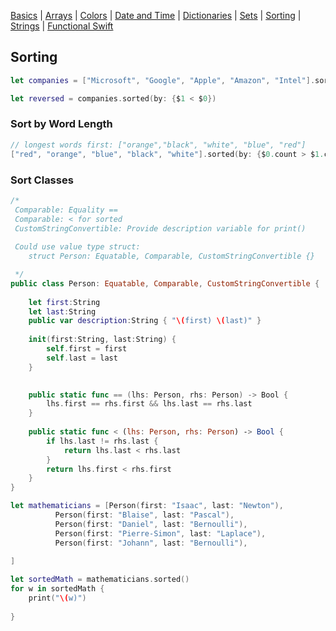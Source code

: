 [Basics](README.md) | [Arrays](array.md) | [Colors](color.md) | [Date and Time](Dates/README.md) | [Dictionaries](dictionary.md) | [Sets](sets.md) | [Sorting](sorting.md) | [Strings](strings.md) | [Functional Swift](functional.md)

## Sorting

```swift
let companies = ["Microsoft", "Google", "Apple", "Amazon", "Intel"].sorted()

let reversed = companies.sorted(by: {$1 < $0})
```

###
### Sort by Word Length

```swift
// longest words first: ["orange","black", "white", "blue", "red"]
["red", "orange", "blue", "black", "white"].sorted(by: {$0.count > $1.count}) 
```

### Sort Classes

```swift
/*
 Comparable: Equality ==
 Comparable: < for sorted
 CustomStringConvertible: Provide description variable for print() 
 
 Could use value type struct:
    struct Person: Equatable, Comparable, CustomStringConvertible {}

 */
public class Person: Equatable, Comparable, CustomStringConvertible {
    
    let first:String
    let last:String
    public var description:String { "\(first) \(last)" }
        
    init(first:String, last:String) {
        self.first = first
        self.last = last
    }
    

    public static func == (lhs: Person, rhs: Person) -> Bool {
        lhs.first == rhs.first && lhs.last == rhs.last
    }
    
    public static func < (lhs: Person, rhs: Person) -> Bool {
        if lhs.last != rhs.last {
            return lhs.last < rhs.last
        }
        return lhs.first < rhs.first
    }
}

let mathematicians = [Person(first: "Isaac", last: "Newton"),
          Person(first: "Blaise", last: "Pascal"),
          Person(first: "Daniel", last: "Bernoulli"),
          Person(first: "Pierre-Simon", last: "Laplace"),
          Person(first: "Johann", last: "Bernoulli"),
          
]

let sortedMath = mathematicians.sorted()
for w in sortedMath {
    print("\(w)")
    
}
```

###

```swift

```

###

```swift

```

